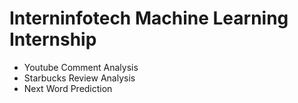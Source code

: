 # Interninfotech Machine Learning Internship
- Youtube Comment Analysis
- Starbucks Review Analysis
- Next Word Prediction 
